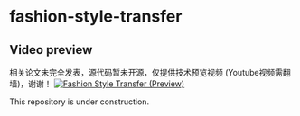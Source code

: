 # fashion-style-transfer

## Video preview
相关论文未完全发表，源代码暂未开源，仅提供技术预览视频 (Youtube视频需翻墙)，谢谢！
[![Fashion Style Transfer (Preview)](https://res.cloudinary.com/marcomontalbano/image/upload/v1678188306/video_to_markdown/images/youtube--oYUNojcjusY-c05b58ac6eb4c4700831b2b3070cd403.jpg)](https://youtu.be/oYUNojcjusY "Fashion Style Transfer (Preview)")


This repository is under construction.

